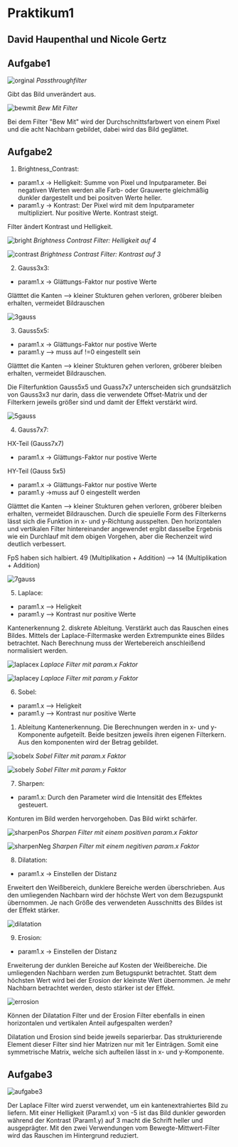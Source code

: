 # Praktikum1
## David Haupenthal und Nicole Gertz

## Aufgabe1
![orginal](docs/orginal.PNG)
*Passthroughfilter*

Gibt das Bild unverändert aus.

![bewmit](docs/BewMit.PNG)
*Bew Mit Filter*

Bei dem Filter "Bew Mit" wird der Durchschnittsfarbwert von einem Pixel und die acht Nachbarn gebildet, dabei wird das Bild geglättet.


## Aufgabe2

1. Brightness_Contrast: 
* param1.x -> Helligkeit: Summe von Pixel und Inputparameter. Bei negativen Werten werden alle Farb- oder Grauwerte gleichmäßig dunkler dargestellt und bei positven Werte heller.
* param1.y -> Kontrast: Der Pixel wird mit dem Inputparameter multipliziert. Nur positive Werte. Kontrast steigt. 

Filter ändert Kontrast und Helligkeit. 

![bright](docs/Brightness_Contrast.PNG)
*Brightness Contrast Filter: Helligkeit auf 4*

![contrast](docs/Brightness_0_Contrast_3.PNG)
*Brightness Contrast Filter: Kontrast auf 3*
   
2. Gauss3x3: 
* param1.x -> Glättungs-Faktor nur postive Werte

Glätttet die Kanten --> kleiner Stukturen gehen verloren, gröberer bleiben erhalten, vermeidet Bildrauschen

![3gauss](docs/3x3.PNG)
   
3. Gauss5x5:  
* param1.x -> Glättungs-Faktor nur postive Werte
* param1.y --> muss auf !=0 eingestellt sein

Glätttet die Kanten --> kleiner Stukturen gehen verloren, gröberer bleiben erhalten, vermeidet Bildrauschen. 

Die Filterfunktion Gauss5x5 und Guass7x7 unterscheiden sich grundsätzlich von Gauss3x3 nur darin, dass die verwendete Offset-Matrix und der Filterkern jeweils größer sind und damit der Effekt verstärkt wird. 

![5gauss](docs/5x5.PNG)
   
4. Gauss7x7: 

HX-Teil (Gauss7x7)
* param1.x -> Glättungs-Faktor nur postive Werte

HY-Teil (Gauss 5x5)
* param1.x -> Glättungs-Faktor nur postive Werte
* param1.y ->muss auf 0 eingestellt werden

Glätttet die Kanten --> kleiner Stukturen gehen verloren, gröberer bleiben erhalten, vermeidet Bildrauschen. Durch die speuielle Form des Filterkerns lässt sich die Funktion in x- und y-Richtung ausspelten. Den horizontalen und vertikalen Filter hintereinander angewendet ergibt dasselbe Ergebnis wie ein Durchlauf mit dem obigen Vorgehen, aber die Rechenzeit wird deutlich verbessert.

FpS haben sich halbiert. 49 (Multiplikation + Addition) --> 14 (Multiplikation + Addition)

![7gauss](docs/7x7.PNG)

   
5. Laplace:
* param1.x --> Heligkeit 
* param1.y --> Kontrast nur positive Werte

Kantenerkennung 2. diskrete Ableitung. Verstärkt auch das Rauschen eines Bildes.
Mittels der Laplace-Filtermaske werden Extrempunkte eines Bildes betrachtet. Nach Berechnung muss der Wertebereich anschleißend normalisiert werden.

![laplacex](docs/Laplace_X.PNG)
*Laplace Filter mit param.x Faktor*

![laplacey](docs/Laplace_Y.PNG)
*Laplace Filter mit param.y Faktor*

6. Sobel:
* param1.x --> Heligkeit 
* param1.y --> Kontrast nur positive Werte

 1. Ableitung Kantenerkennung. Die Berechnungen werden in x- und y-Komponente aufgeteilt. Beide besitzen jeweils ihren eigenen Filterkern. Aus den komponenten wird der Betrag gebildet.

![sobelx](docs/Sobel_X.PNG)
*Sobel Filter mit param.x Faktor*

![sobely](docs/Sobel_Y.PNG)
*Sobel Filter mit param.y Faktor*
   
7. Sharpen:
* param1.x: Durch den Parameter wird die Intensität des Effektes gesteuert.

Konturen im Bild werden hervorgehoben. Das Bild wirkt schärfer.

![sharpenPos](docs/Sharpen_Pos.PNG)
*Sharpen Filter mit einem positiven param.x Faktor*

![sharpenNeg](docs/Sharpen_Neg.PNG)
*Sharpen Filter mit einem negitiven param.x Faktor*
   
8. Dilatation:
* param1.x -> Einstellen der Distanz

Erweitert den Weißbereich, dunklere Bereiche werden überschrieben. Aus den umliegenden Nachbarn wird der höchste Wert von dem Bezugspunkt übernommen. Je nach Größe des verwendeten Ausschnitts des Bildes ist der Effekt stärker.


![dilatation](docs/dilatation.PNG)
   
9. Erosion:
* param1.x -> Einstellen der Distanz

Erweiterung der dunklen Bereiche auf Kosten der Weißbereiche. Die umliegenden Nachbarn werden zum Betugspunkt betrachtet. Statt dem höchsten Wert wird bei der Erosion der kleinste Wert übernommen. Je mehr Nachbarn betrachtet werden, desto stärker ist der Effekt.

![errosion](docs/errosion.PNG)

Können der Dilatation Filter und der Erosion Filter ebenfalls in einen horizontalen und vertikalen Anteil aufgespalten werden?

Dilatation und Erosion sind beide jeweils separierbar. Das strukturierende Element dieser Filter sind hier Matrizen nur mit 1er Einträgen. Somit eine symmetrische Matrix, welche sich aufteilen lässt in x- und y-Komponente.



## Aufgabe3

![aufgabe3](docs/aufgabe3.PNG)

Der Laplace Filter wird zuerst verwendet, um ein kantenextrahiertes Bild zu liefern. Mit einer Helligkeit (Param1.x) von -5 ist das Bild dunkler geworden während der Kontrast (Param1.y) auf 3 macht die Schrift heller und ausgeprägter. Mit den zwei Verwendungen vom Bewegte-Mittwert-Filter wird das Rauschen im Hintergrund reduziert.




